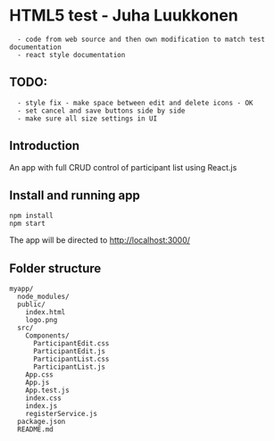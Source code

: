# HTML5 test - Juha Luukkonen
      - code from web source and then own modification to match test documentation 
      - react style documentation

## TODO: 
      - style fix - make space between edit and delete icons - OK
      - set cancel and save buttons side by side
      - make sure all size settings in UI

## Introduction
An app with full CRUD control of participant list using React.js

## Install and running app
```
npm install 
npm start
```
The app will be directed to [http://localhost:3000/](http://localhost:3000/)

## Folder structure
```
myapp/
  node_modules/
  public/
    index.html
    logo.png
  src/
    Components/
      ParticipantEdit.css
      ParticipantEdit.js
      ParticipantList.css
      ParticipantList.js
    App.css
    App.js
    App.test.js
    index.css
    index.js
    registerService.js
  package.json
  README.md
```
